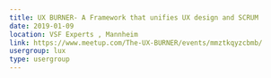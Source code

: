 ```yaml
---
title: UX BURNER- A Framework that unifies UX design and SCRUM
date: 2019-01-09
location: VSF Experts , Mannheim
link: https://www.meetup.com/The-UX-BURNER/events/mmztkqyzcbmb/
usergroup: lux
type: usergroup
---
```

